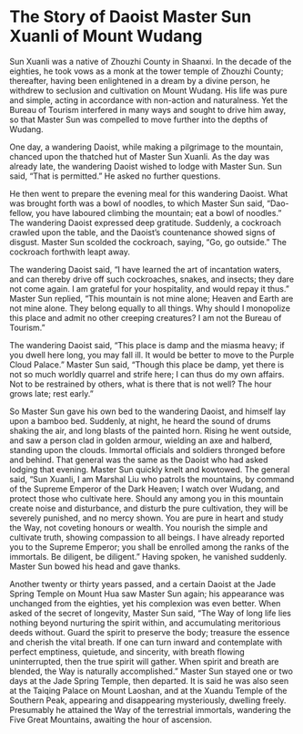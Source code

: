# The Story of Daoist Master Sun Xuanli of Mount Wudang

Sun Xuanli was a native of Zhouzhi County in Shaanxi. In the decade of the eighties, he took vows as a monk at the tower temple of Zhouzhi County; thereafter, having been enlightened in a dream by a divine person, he withdrew to seclusion and cultivation on Mount Wudang. His life was pure and simple, acting in accordance with non-action and naturalness. Yet the Bureau of Tourism interfered in many ways and sought to drive him away, so that Master Sun was compelled to move further into the depths of Wudang.

One day, a wandering Daoist, while making a pilgrimage to the mountain, chanced upon the thatched hut of Master Sun Xuanli. As the day was already late, the wandering Daoist wished to lodge with Master Sun. Sun said, “That is permitted.” He asked no further questions.

He then went to prepare the evening meal for this wandering Daoist. What was brought forth was a bowl of noodles, to which Master Sun said, “Dao-fellow, you have laboured climbing the mountain; eat a bowl of noodles.” The wandering Daoist expressed deep gratitude. Suddenly, a cockroach crawled upon the table, and the Daoist’s countenance showed signs of disgust. Master Sun scolded the cockroach, saying, “Go, go outside.” The cockroach forthwith leapt away.

The wandering Daoist said, “I have learned the art of incantation waters, and can thereby drive off such cockroaches, snakes, and insects; they dare not come again. I am grateful for your hospitality, and would repay it thus.” Master Sun replied, “This mountain is not mine alone; Heaven and Earth are not mine alone. They belong equally to all things. Why should I monopolize this place and admit no other creeping creatures? I am not the Bureau of Tourism.”

The wandering Daoist said, “This place is damp and the miasma heavy; if you dwell here long, you may fall ill. It would be better to move to the Purple Cloud Palace.” Master Sun said, “Though this place be damp, yet there is not so much worldly quarrel and strife here; I can thus do my own affairs. Not to be restrained by others, what is there that is not well? The hour grows late; rest early.”

So Master Sun gave his own bed to the wandering Daoist, and himself lay upon a bamboo bed. Suddenly, at night, he heard the sound of drums shaking the air, and long blasts of the painted horn. Rising he went outside, and saw a person clad in golden armour, wielding an axe and halberd, standing upon the clouds. Immortal officials and soldiers thronged before and behind. That general was the same as the Daoist who had asked lodging that evening. Master Sun quickly knelt and kowtowed. The general said, “Sun Xuanli, I am Marshal Liu who patrols the mountains, by command of the Supreme Emperor of the Dark Heaven; I watch over Wudang, and protect those who cultivate here. Should any among you in this mountain create noise and disturbance, and disturb the pure cultivation, they will be severely punished, and no mercy shown. You are pure in heart and study the Way, not coveting honours or wealth. You nourish the simple and cultivate truth, showing compassion to all beings. I have already reported you to the Supreme Emperor; you shall be enrolled among the ranks of the immortals. Be diligent, be diligent.” Having spoken, he vanished suddenly. Master Sun bowed his head and gave thanks.

Another twenty or thirty years passed, and a certain Daoist at the Jade Spring Temple on Mount Hua saw Master Sun again; his appearance was unchanged from the eighties, yet his complexion was even better. When asked of the secret of longevity, Master Sun said, “The Way of long life lies nothing beyond nurturing the spirit within, and accumulating meritorious deeds without. Guard the spirit to preserve the body; treasure the essence and cherish the vital breath. If one can turn inward and contemplate with perfect emptiness, quietude, and sincerity, with breath flowing uninterrupted, then the true spirit will gather. When spirit and breath are blended, the Way is naturally accomplished.” Master Sun stayed one or two days at the Jade Spring Temple, then departed. It is said he was also seen at the Taiqing Palace on Mount Laoshan, and at the Xuandu Temple of the Southern Peak, appearing and disappearing mysteriously, dwelling freely. Presumably he attained the Way of the terrestrial immortals, wandering the Five Great Mountains, awaiting the hour of ascension.
